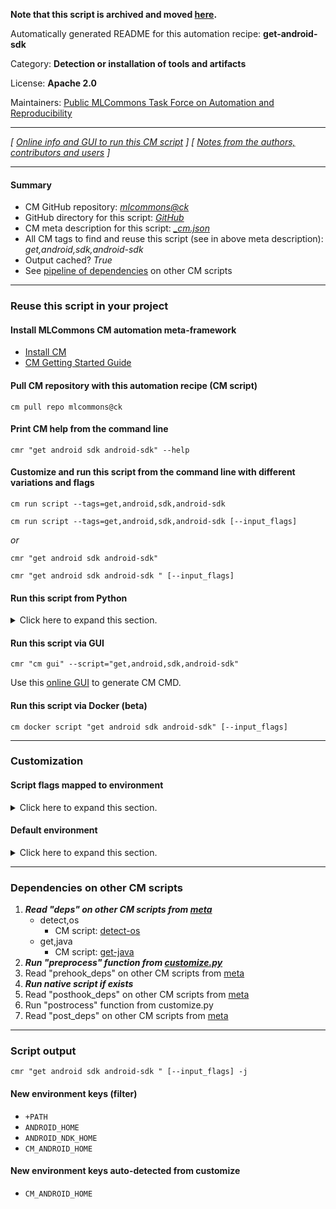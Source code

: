**Note that this script is archived and moved [here](https://github.com/mlcommons/cm4mlops/tree/main/script/get-android-sdk).**



Automatically generated README for this automation recipe: **get-android-sdk**

Category: **Detection or installation of tools and artifacts**

License: **Apache 2.0**

Maintainers: [Public MLCommons Task Force on Automation and Reproducibility](https://github.com/mlcommons/ck/blob/master/docs/taskforce.md)

---
*[ [Online info and GUI to run this CM script](https://access.cknowledge.org/playground/?action=scripts&name=get-android-sdk,8c5b4b83d49c441a) ] [ [Notes from the authors, contributors and users](README-extra.md) ]*

---
#### Summary

* CM GitHub repository: *[mlcommons@ck](https://github.com/mlcommons/ck/tree/dev/cm-mlops)*
* GitHub directory for this script: *[GitHub](https://github.com/mlcommons/ck/tree/dev/cm-mlops/script/get-android-sdk)*
* CM meta description for this script: *[_cm.json](_cm.json)*
* All CM tags to find and reuse this script (see in above meta description): *get,android,sdk,android-sdk*
* Output cached? *True*
* See [pipeline of dependencies](#dependencies-on-other-cm-scripts) on other CM scripts


---
### Reuse this script in your project

#### Install MLCommons CM automation meta-framework

* [Install CM](https://access.cknowledge.org/playground/?action=install)
* [CM Getting Started Guide](https://github.com/mlcommons/ck/blob/master/docs/getting-started.md)

#### Pull CM repository with this automation recipe (CM script)

```cm pull repo mlcommons@ck```

#### Print CM help from the command line

````cmr "get android sdk android-sdk" --help````

#### Customize and run this script from the command line with different variations and flags

`cm run script --tags=get,android,sdk,android-sdk`

`cm run script --tags=get,android,sdk,android-sdk [--input_flags]`

*or*

`cmr "get android sdk android-sdk"`

`cmr "get android sdk android-sdk " [--input_flags]`


#### Run this script from Python

<details>
<summary>Click here to expand this section.</summary>

```python

import cmind

r = cmind.access({'action':'run'
                  'automation':'script',
                  'tags':'get,android,sdk,android-sdk'
                  'out':'con',
                  ...
                  (other input keys for this script)
                  ...
                 })

if r['return']>0:
    print (r['error'])

```

</details>


#### Run this script via GUI

```cmr "cm gui" --script="get,android,sdk,android-sdk"```

Use this [online GUI](https://cKnowledge.org/cm-gui/?tags=get,android,sdk,android-sdk) to generate CM CMD.

#### Run this script via Docker (beta)

`cm docker script "get android sdk android-sdk" [--input_flags]`

___
### Customization


#### Script flags mapped to environment
<details>
<summary>Click here to expand this section.</summary>

* `--android_cmake_version=value`  &rarr;  `CM_ANDROID_CMAKE_VERSION=value`
* `--android_ndk_version=value`  &rarr;  `CM_ANDROID_NDK_VERSION=value`
* `--android_version=value`  &rarr;  `CM_ANDROID_VERSION=value`
* `--build_tools_version=value`  &rarr;  `CM_ANDROID_BUILD_TOOLS_VERSION=value`
* `--cmdline_tools_version=value`  &rarr;  `CM_ANDROID_CMDLINE_TOOLS_VERSION=value`

**Above CLI flags can be used in the Python CM API as follows:**

```python
r=cm.access({... , "android_cmake_version":...}
```

</details>

#### Default environment

<details>
<summary>Click here to expand this section.</summary>

These keys can be updated via `--env.KEY=VALUE` or `env` dictionary in `@input.json` or using script flags.

* CM_ANDROID_BUILD_TOOLS_VERSION: `29.0.3`
* CM_ANDROID_CMAKE_VERSION: `3.6.4111459`
* CM_ANDROID_CMDLINE_TOOLS_URL: `https://dl.google.com/android/repository/commandlinetools-${CM_ANDROID_CMDLINE_TOOLS_OS}-${CM_ANDROID_CMDLINE_TOOLS_VERSION}_latest.zip`
* CM_ANDROID_CMDLINE_TOOLS_VERSION: `9123335`
* CM_ANDROID_NDK_VERSION: `21.3.6528147`
* CM_ANDROID_VERSION: `30`

</details>

___
### Dependencies on other CM scripts


  1. ***Read "deps" on other CM scripts from [meta](https://github.com/mlcommons/ck/tree/dev/cm-mlops/script/get-android-sdk/_cm.json)***
     * detect,os
       - CM script: [detect-os](https://github.com/mlcommons/ck/tree/master/cm-mlops/script/detect-os)
     * get,java
       - CM script: [get-java](https://github.com/mlcommons/ck/tree/master/cm-mlops/script/get-java)
  1. ***Run "preprocess" function from [customize.py](https://github.com/mlcommons/ck/tree/dev/cm-mlops/script/get-android-sdk/customize.py)***
  1. Read "prehook_deps" on other CM scripts from [meta](https://github.com/mlcommons/ck/tree/dev/cm-mlops/script/get-android-sdk/_cm.json)
  1. ***Run native script if exists***
  1. Read "posthook_deps" on other CM scripts from [meta](https://github.com/mlcommons/ck/tree/dev/cm-mlops/script/get-android-sdk/_cm.json)
  1. Run "postrocess" function from customize.py
  1. Read "post_deps" on other CM scripts from [meta](https://github.com/mlcommons/ck/tree/dev/cm-mlops/script/get-android-sdk/_cm.json)

___
### Script output
`cmr "get android sdk android-sdk " [--input_flags] -j`
#### New environment keys (filter)

* `+PATH`
* `ANDROID_HOME`
* `ANDROID_NDK_HOME`
* `CM_ANDROID_HOME`
#### New environment keys auto-detected from customize

* `CM_ANDROID_HOME`